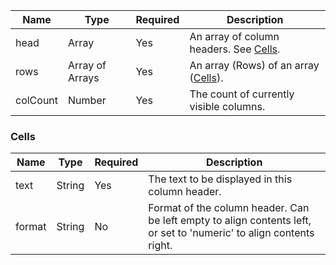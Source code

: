 
| Name               | Type            | Required | Description                                                                                    |
|--------------------|-----------------|----------|------------------------------------------------------------------------------------------------|
| head               | Array           | Yes      | An array of column headers. See [Cells](#cells).                                               |
| rows               | Array of Arrays | Yes      | An array (Rows) of an array ([Cells](#cells)).                                                 |
| colCount           | Number          | Yes      | The count of currently visible columns.                                                        |

### Cells

| Name        | Type    | Required | Description                                                                                                         |
|-------------|---------|----------|---------------------------------------------------------------------------------------------------------------------|
| text        | String  | Yes      | The text to be displayed in this column header.                                                                     |
| format      | String  | No       | Format of the column header. Can be left empty to align contents left, or set to 'numeric' to align contents right. |

